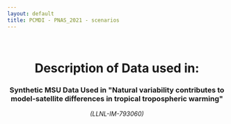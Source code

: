 ```yaml
---
layout: default
title: PCMDI - PNAS_2021 - scenarios
---
```


<br>
<center>
    <p>
        <h1>Description of Data used in:</h1>
        <h3>Synthetic MSU Data Used in "Natural variability contributes to model-satellite differences in tropical tropospheric warming"</h3>
    </p>
    <p><em>(LLNL-IM-793060)</em></p>
</center>
<br>